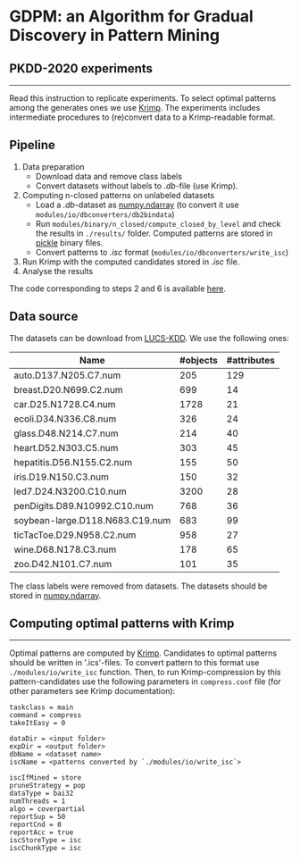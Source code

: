 # GDPM: an Algorithm for Gradual Discovery in Pattern Mining    
## PKDD-2020 experiments
---
Read this instruction to replicate experiments. To select optimal patterns among the generates ones we use [Krimp](https://people.mmci.uni-saarland.de/~jilles/prj/krimp/). The experiments includes intermediate procedures to (re)convert data to a Krimp-readable format.

## Pipeline

1. Data preparation
    - Download data and remove class labels
    - Convert datasets without labels to *.db*-file (use Krimp).
2. Computing n-closed patterns on unlabeled datasets 
    - Load a *.db*-dataset as [numpy.ndarray](https://docs.scipy.org/doc/numpy/reference/generated/numpy.ndarray.html)  (to convert it use `modules/io/dbconverters/db2bindata`)
    - Run `modules/binary/n_closed/compute_closed_by_level` and check the results in `./results/` folder. Computed patterns are stored in [pickle](https://docs.python.org/3/library/pickle.html) binary files. 
    - Convert patterns to *.isc* format (`modules/io/dbconverters/write_isc`)
5. Run Krimp with the computed candidates stored in *.isc* file.
6. Analyse the results

The code corresponding to steps 2 and 6 is available [here](https://github.com/tmghub/pattern_mining_tools/blob/master/experiments/PKDD_2020/computing_and_summarising.py).

## Data source
The datasets can be download from [LUCS-KDD](https://cgi.csc.liv.ac.uk/~frans/KDD/Software/LUCS-KDD-DN/DataSets/dataSets.html). We use the following ones:

| Name | #objects | #attributes|
| ------ | ------ |------ |
|auto.D137.N205.C7.num|205|129|
|breast.D20.N699.C2.num|699|14|
|car.D25.N1728.C4.num|1728|21|
|ecoli.D34.N336.C8.num|326|24|
|glass.D48.N214.C7.num|214|40|
|heart.D52.N303.C5.num|303|45|
|hepatitis.D56.N155.C2.num|155|50|
|iris.D19.N150.C3.num|150|32|
|led7.D24.N3200.C10.num|3200|28|
|penDigits.D89.N10992.C10.num|768|36|
|soybean-large.D118.N683.C19.num|683|99|
|ticTacToe.D29.N958.C2.num|958|27|
|wine.D68.N178.C3.num|178|65|
|zoo.D42.N101.C7.num|101|35|

The class labels were removed from datasets. The datasets should be stored in [numpy.ndarray](https://docs.scipy.org/doc/numpy/reference/generated/numpy.ndarray.html). 

## Computing optimal patterns with Krimp
---
Optimal patterns are computed by [Krimp](https://people.mmci.uni-saarland.de/~jilles/prj/krimp/). Candidates to optimal patterns should be written in '.ics'-files. To convert pattern to this format use `./modules/io/write_isc` function. Then, to run Krimp-compression by this pattern-candidates  use the following parameters in `compress.conf` file (for other parameters see Krimp documentation):

```
taskclass = main
command = compress
takeItEasy = 0

dataDir = <input folder>
expDir = <output folder>
dbName = <dataset name>
iscName = <patterns converted by `./modules/io/write_isc`>

iscIfMined = store
pruneStrategy = pop
dataType = bai32
numThreads = 1 
algo = coverpartial
reportSup = 50
reportCnd = 0
reportAcc = true 
iscStoreType = isc
iscChunkType = isc
```

